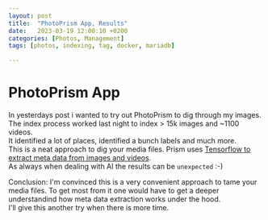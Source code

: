```yaml
---
layout: post
title:  "PhotoPrism App, Results"
date:   2023-03-19 12:00:10 +0200
categories: [Photos, Management]
tags: [photos, indexing, tag, docker, mariadb]

---
```

# PhotoPrism App

In yesterdays post i wanted to try out PhotoPrism to dig through my images. The index process worked last night to index > 15k images and ~1100 videos.   
It identified a lot of places, identified a bunch labels and much more.   
This is a neat approach to dig your media files. Prism uses [Tensorflow to extract meta data from images and videos](https://docs.photoprism.app/developer-guide/technologies/tensorflow/).   
As always when dealing with AI the results can be `unexpected` :-) 

Conclusion: I'm convinced this is a very convenient approach to tame your media files. To get most from it one would have to get a deeper understandind how meta data extraction works under the hood.   
I'll give this another try when there is more time.